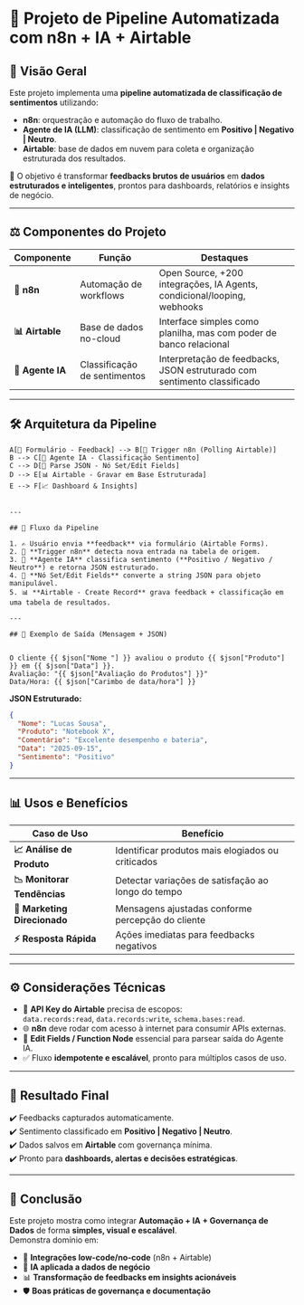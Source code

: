 # 🤖 Projeto de Pipeline Automatizada com n8n + IA + Airtable

## 🎯 Visão Geral

Este projeto implementa uma **pipeline automatizada de classificação de sentimentos** utilizando:

- **n8n**: orquestração e automação do fluxo de trabalho.  
- **Agente de IA (LLM)**: classificação de sentimento em **Positivo | Negativo | Neutro**.  
- **Airtable**: base de dados em nuvem para coleta e organização estruturada dos resultados.  

📌 O objetivo é transformar **feedbacks brutos de usuários** em **dados estruturados e inteligentes**, prontos para dashboards, relatórios e insights de negócio.

---

## ⚖️ Componentes do Projeto

| Componente | Função | Destaques |
|------------|--------|-----------|
| **🔗 n8n** | Automação de workflows | Open Source, +200 integrações, IA Agents, condicional/looping, webhooks |
| **📊 Airtable** | Base de dados no-cloud | Interface simples como planilha, mas com poder de banco relacional |
| **🧠 Agente IA** | Classificação de sentimentos | Interpretação de feedbacks, JSON estruturado com sentimento classificado |

---

## 🛠️ Arquitetura da Pipeline

    A[📝 Formulário - Feedback] --> B[📡 Trigger n8n (Polling Airtable)]
    B --> C[🧠 Agente IA - Classificação Sentimento]
    C --> D[🔧 Parse JSON - Nó Set/Edit Fields]
    D --> E[📊 Airtable - Gravar em Base Estruturada]
    E --> F[📈 Dashboard & Insights]
```

---

## 🔄 Fluxo da Pipeline

1. ✍️ Usuário envia **feedback** via formulário (Airtable Forms).  
2. 🔔 **Trigger n8n** detecta nova entrada na tabela de origem.  
3. 🤖 **Agente IA** classifica sentimento (**Positivo / Negativo / Neutro**) e retorna JSON estruturado.  
4. 🔧 **Nó Set/Edit Fields** converte a string JSON para objeto manipulável.  
5. 📊 **Airtable - Create Record** grava feedback + classificação em uma tabela de resultados.  

---

## 🧠 Exemplo de Saída (Mensagem + JSON)


O cliente {{ $json["Nome "] }} avaliou o produto {{ $json["Produto"] }} em {{ $json["Data"] }}.
Avaliação: "{{ $json["Avaliação do Produtos"] }}"
Data/Hora: {{ $json["Carimbo de data/hora"] }}
```

**JSON Estruturado:**
```json
{
  "Nome": "Lucas Sousa",
  "Produto": "Notebook X",
  "Comentário": "Excelente desempenho e bateria",
  "Data": "2025-09-15",
  "Sentimento": "Positivo"
}
```

---

## 📊 Usos e Benefícios

| Caso de Uso | Benefício |
|-------------|-----------|
| **📈 Análise de Produto** | Identificar produtos mais elogiados ou criticados |
| **📉 Monitorar Tendências** | Detectar variações de satisfação ao longo do tempo |
| **🎯 Marketing Direcionado** | Mensagens ajustadas conforme percepção do cliente |
| **⚡ Resposta Rápida** | Ações imediatas para feedbacks negativos |

---

## ⚙️ Considerações Técnicas

- 🔑 **API Key do Airtable** precisa de escopos:  
  `data.records:read`, `data.records:write`, `schema.bases:read`.  
- 🌐 **n8n** deve rodar com acesso à internet para consumir APIs externas.  
- 🔧 **Edit Fields / Function Node** essencial para parsear saída do Agente IA.  
- ✅ Fluxo **idempotente e escalável**, pronto para múltiplos casos de uso.  

---

## 🧩 Resultado Final

✔️ Feedbacks capturados automaticamente.  
✔️ Sentimento classificado em **Positivo | Negativo | Neutro**.  
✔️ Dados salvos em **Airtable** com governança mínima.  
✔️ Pronto para **dashboards, alertas e decisões estratégicas**.  

---

## 🧠 Conclusão

Este projeto mostra como integrar **Automação + IA + Governança de Dados** de forma **simples, visual e escalável**.  
Demonstra domínio em:  
- 🔗 **Integrações low-code/no-code** (n8n + Airtable)  
- 🤖 **IA aplicada a dados de negócio**  
- 📊 **Transformação de feedbacks em insights acionáveis**  
- 🛡️ **Boas práticas de governança e documentação**  


